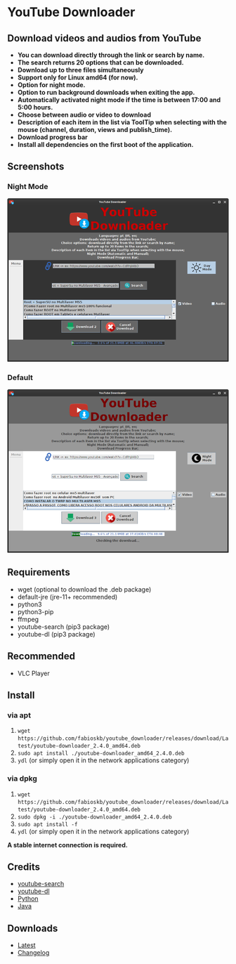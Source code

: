 # YouTube Downloader

## Download videos and audios from YouTube

* **You can download directly through the link or search by name.**
* **The search returns 20 options that can be downloaded.**
* **Download up to three files simultaneously**
* **Support only for Linux amd64 (for now).**
* **Option for night mode.**
* **Option to run background downloads when exiting the app.**
* **Automatically activated night mode if the time is between 17:00 and 5:00 hours.**
* **Choose between audio or video to download**
* **Description of each item in the list via ToolTip when selecting with the mouse (channel, duration, views and publish_time).**
* **Download progress bar**
* **Install all dependencies on the first boot of the application.**

## Screenshots

### Night Mode

![ydlNightMode](./screenshots/youtube_downloader_night_mode.png "Night Mode YouTube Downloader")

### Default

![ydl](./screenshots/youtube_downloader.png "Default YouTube Downloader")

## Requirements

* wget (optional to download the .deb package)
* default-jre (jre-11+ recommended)
* python3
* python3-pip
* ffmpeg
* youtube-search (pip3 package)
* youtube-dl (pip3 package)

## Recommended

* VLC Player

## Install

### via apt

1. `wget https://github.com/fabioskb/youtube_downloader/releases/download/Latest/youtube-downloader_2.4.0_amd64.deb`
2. `sudo apt install ./youtube-downloader_amd64_2.4.0.deb`
3. `ydl` (or simply open it in the network applications category)

### via dpkg

1. `wget https://github.com/fabioskb/youtube_downloader/releases/download/Latest/youtube-downloader_2.4.0_amd64.deb`
2. `sudo dpkg -i ./youtube-downloader_amd64_2.4.0.deb`
3. `sudo apt install -f`
4. `ydl` (or simply open it in the network applications category)

**A stable internet connection is required.**

## Credits

* [youtube-search](https://pypi.org/project/youtube-search/ "Python function for searching for youtube videos to avoid using their heavily rate-limited API")
* [youtube-dl](https://pypi.org/project/youtube_dl/ "Command-line program to download videos from YouTube.com and other video sites")
* [Python](https://www.python.org/ "Python site")
* [Java](https://www.java.com "Java site")

## Downloads

* [Latest](https://github.com/fabioskb/youtube_downloader/releases/Latest)
* [Changelog](https://github.com/fabioskb/changes/blob/main/youdl.md)
